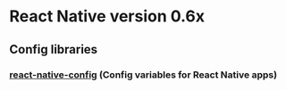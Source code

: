# React Native version 0.6x
## Config libraries
### [react-native-config](./react-native-config/README.md) (Config variables for React Native apps)
